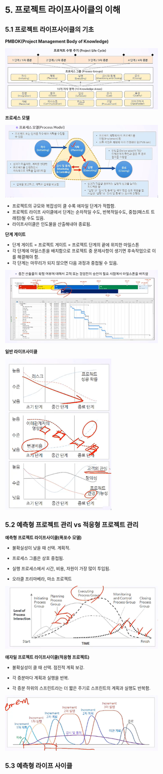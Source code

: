 # 5. 프로젝트 라이프사이클의 이해



## 5.1 프로젝트 라이프사이클의 기초



**PMBOK(Project Management Body of Knowledge)**

![image-20220222202821871](../../../images/5_프로젝트라이프사이클의이해/image-20220222202821871.png)

**프로세스 모델**

![image-20220222203024752](../../../images/5_프로젝트라이프사이클의이해/image-20220222203024752.png)

- 프로젝트의 규모와 복잡성이 클 수록 애자일 단계가 적합함.
- 프로젝트 라이프 사이클에서 단계는 순차적일 수도, 반복적일수도, 중첩(패스트 트래킹)될 수도 있음.
- 라이프사이클은 인도물을 산출해내야 종료됨.

**단계 게이트**

- 단계 게이트 = 프로젝트 게이트 = 프로젝트 단계의 끝에 위치한 마일스톤
- 각 단계에 마일스톤을 배치함으로 프로젝트 중 문제사항이 생기면 후속작업으로 이를 해결해야 함.
- 각 단계는 마무리가 되지 않으면 다음 과정과 중첩될 수 있음.

![image-20220222203544985](../../../images/5_프로젝트라이프사이클의이해/image-20220222203544985.png)

**일반 라이프사이클**

![image-20220222203914135](../../../images/5_프로젝트라이프사이클의이해/image-20220222203914135.png)





## 5.2 예측형 프로젝트 관리 vs 적응형 프로젝트 관리



**예측형 프로젝트 라이프사이클(폭포수 모델)**

- 불확실성이 낮을 때 선택. 계획적.
- 프로세스 그룹은 상호 중첩됨.

- 실행 프로세스에서 시간, 비용, 자원이 가장 많이 투입됨.
- 오라클 프리마베라, 마소 프로젝트

![image-20220222204142453](../../../images/5_프로젝트라이프사이클의이해/image-20220222204142453.png)

**애자일 프로젝트 라이프사이클(적응형 프로젝트)**

- 불확실성이 클 때 선택. 점진적 계획 보강.

- 각 증분마다 계획과 실행을 반복.
- 각 증분 하위의 스프린트라는 더 짧은 주기로 스프린트의 계획과 실행도 반복함.

![image-20220222204209740](../../../images/5_프로젝트라이프사이클의이해/image-20220222204209740.png)



## 5.3 예측형 라이프 사이클



